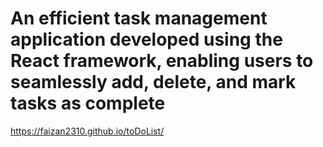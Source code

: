 # An efficient task management application developed using the React framework, enabling users to seamlessly add, delete, and mark tasks as complete
https://faizan2310.github.io/toDoList/
